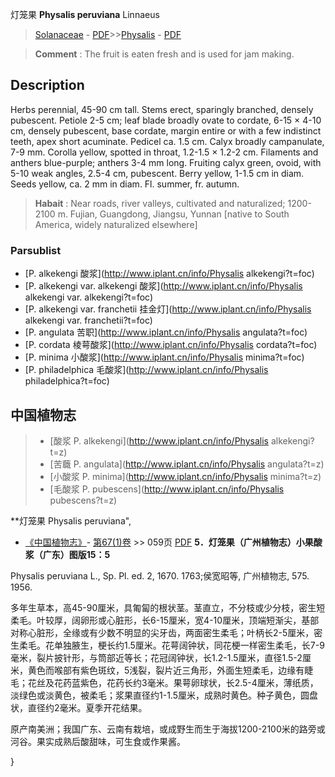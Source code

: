 灯笼果 **Physalis peruviana** Linnaeus

> [Solanaceae](http://www.iplant.cn/info/Solanaceae?t=foc) - [PDF](http://www.iplant.cn/foc/pdf/Solanaceae.pdf)>>[Physalis](http://www.iplant.cn/info/Physalis?t=foc) - [PDF](http://www.iplant.cn/foc/pdf/Physalis.pdf)

> **Comment** : 
> The fruit is eaten fresh and is used for jam making.

## Description

Herbs perennial, 45-90 cm tall. Stems erect, sparingly branched, densely pubescent. Petiole 2-5 cm; leaf blade broadly ovate to cordate, 6-15 × 4-10 cm, densely pubescent, base cordate, margin entire or with a few indistinct teeth, apex short acuminate. Pedicel ca. 1.5 cm. Calyx broadly campanulate, 7-9 mm. Corolla yellow, spotted in throat, 1.2-1.5 × 1.2-2 cm. Filaments and anthers blue-purple; anthers 3-4 mm long. Fruiting calyx green, ovoid, with 5-10 weak angles, 2.5-4 cm, pubescent. Berry yellow, 1-1.5 cm in diam. Seeds yellow, ca. 2 mm in diam. Fl. summer, fr. autumn.

> **Habait** : 
> Near roads, river valleys, cultivated and naturalized; 1200-2100 m. Fujian, Guangdong, Jiangsu, Yunnan [native to South America, widely naturalized elsewhere]

### Parsublist

* [P.  alkekengi  酸浆](http://www.iplant.cn/info/Physalis alkekengi?t=foc)
* [P.  alkekengi var. alkekengi  酸浆](http://www.iplant.cn/info/Physalis alkekengi var. alkekengi?t=foc)
* [P.  alkekengi var. franchetii  挂金灯](http://www.iplant.cn/info/Physalis alkekengi var. franchetii?t=foc)
* [P.  angulata  苦职](http://www.iplant.cn/info/Physalis angulata?t=foc)
* [P.  cordata  棱萼酸浆](http://www.iplant.cn/info/Physalis cordata?t=foc)
* [P.  minima  小酸浆](http://www.iplant.cn/info/Physalis minima?t=foc)
* [P.  philadelphica  毛酸浆](http://www.iplant.cn/info/Physalis philadelphica?t=foc)

## 中国植物志

> * [酸浆  P.  alkekengi](http://www.iplant.cn/info/Physalis alkekengi?t=z)
> * [苦蘵  P.  angulata](http://www.iplant.cn/info/Physalis angulata?t=z)
> * [小酸浆  P.  minima](http://www.iplant.cn/info/Physalis minima?t=z)
> * [毛酸浆  P.  pubescens](http://www.iplant.cn/info/Physalis pubescens?t=z)

**灯笼果 Physalis peruviana",

* [《中国植物志》](http://www.iplant.cn/frps)- [第67(1)卷](http://www.iplant.cn/frps/vol/67(1)) >> 059页 [PDF](http://www.iplant.cn/frps/pdf/67(1)/059.pdf)
**5．灯笼果（广州植物志）小果酸浆（广东）图版15：5**

Physalis peruviana L., Sp. Pl. ed. 2, 1670. 1763;侯宽昭等, 广州植物志, 575. 1956.

多年生草本，高45-90厘米，具匍匐的根状茎。茎直立，不分枝或少分枝，密生短柔毛。叶较厚，阔卵形或心脏形，长6-15厘米，宽4-10厘米，顶端短渐尖，基部对称心脏形，全缘或有少数不明显的尖牙齿，两面密生柔毛；叶柄长2-5厘米，密生柔毛。花单独腋生，梗长约1.5厘米。花萼阔钟状，同花梗一样密生柔毛，长7-9毫米，裂片披针形，与筒部近等长；花冠阔钟状，长1.2-1.5厘米，直径1.5-2厘米，黄色而喉部有紫色斑纹，5浅裂，裂片近三角形，外面生短柔毛，边缘有睫毛；花丝及花药蓝紫色，花药长约3毫米。果萼卵球状，长2.5-4厘米，薄纸质，淡绿色或淡黄色，被柔毛；浆果直径约1-1.5厘米，成熟时黄色。种子黄色，圆盘状，直径约2毫米。夏季开花结果。

原产南美洲；我国广东、云南有栽培，或成野生而生于海拔1200-2100米的路旁或河谷。果实成熟后酸甜味，可生食或作果酱。

}